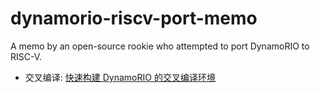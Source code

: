 # dynamorio-riscv-port-memo
A memo by an open-source rookie who attempted to port DynamoRIO to RISC-V.

- 交叉编译: [快速构建 DynamoRIO 的交叉编译环境](/doc/Crossbuild-DynamoRIO.md)
